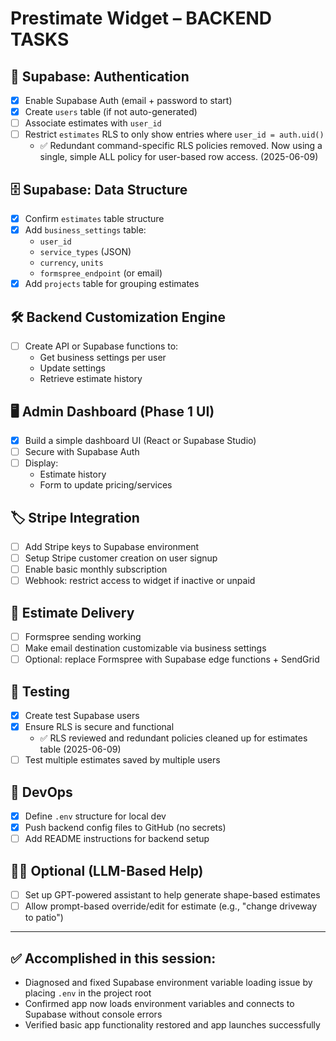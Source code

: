 # Prestimate Widget – BACKEND TASKS

## 📨 Supabase: Authentication
- [x] Enable Supabase Auth (email + password to start)
- [x] Create `users` table (if not auto-generated)
- [ ] Associate estimates with `user_id`
- [ ] Restrict `estimates` RLS to only show entries where `user_id = auth.uid()`
  - ✅ Redundant command-specific RLS policies removed. Now using a single, simple ALL policy for user-based row access. (2025-06-09)

## 🗄️ Supabase: Data Structure
- [x] Confirm `estimates` table structure
- [x] Add `business_settings` table:
   - `user_id`
   - `service_types` (JSON)
   - `currency`, `units`
   - `formspree_endpoint` (or email)
- [x] Add `projects` table for grouping estimates

## 🛠️ Backend Customization Engine
- [ ] Create API or Supabase functions to:
   - Get business settings per user
   - Update settings
   - Retrieve estimate history

## 🖥️ Admin Dashboard (Phase 1 UI)
- [x] Build a simple dashboard UI (React or Supabase Studio)
- [ ] Secure with Supabase Auth
- [ ] Display:
   - Estimate history
   - Form to update pricing/services

## 🏷️ Stripe Integration
- [ ] Add Stripe keys to Supabase environment
- [ ] Setup Stripe customer creation on user signup
- [ ] Enable basic monthly subscription
- [ ] Webhook: restrict access to widget if inactive or unpaid

## 🚚 Estimate Delivery
- [ ] Formspree sending working
- [ ] Make email destination customizable via business settings
- [ ] Optional: replace Formspree with Supabase edge functions + SendGrid

## 🧪 Testing
- [x] Create test Supabase users
- [x] Ensure RLS is secure and functional
  - ✅ RLS reviewed and redundant policies cleaned up for estimates table (2025-06-09)
- [ ] Test multiple estimates saved by multiple users

## 📝 DevOps
- [x] Define `.env` structure for local dev
- [x] Push backend config files to GitHub (no secrets)
- [ ] Add README instructions for backend setup

## 🧑‍💻 Optional (LLM-Based Help)
- [ ] Set up GPT-powered assistant to help generate shape-based estimates
- [ ] Allow prompt-based override/edit for estimate (e.g., "change driveway to patio")

---

## ✅ Accomplished in this session:
- Diagnosed and fixed Supabase environment variable loading issue by placing `.env` in the project root
- Confirmed app now loads environment variables and connects to Supabase without console errors
- Verified basic app functionality restored and app launches successfully